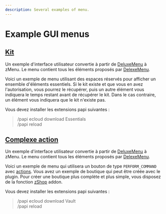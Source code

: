 ```yaml
---
description: Several examples of menu.
---
```


# Example GUI menus

## [Kit](https://github.com/Maxlego08/zMenuExample/blob/master/kits.yml)

Un exemple d'interface utilisateur convertie à partir de [DeluxeMenu](https://wiki.helpch.at/clips-plugins/deluxemenus/example-gui-menus#kits) à zMenu. Le menu contient tous les éléments proposés par [DelexeMenu](https://wiki.helpch.at/clips-plugins/deluxemenus/example-gui-menus#kits).

Voici un exemple de menu utilisant des espaces réservés pour afficher un ensemble d'éléments essentiels. Si le kit existe et que vous en avez l'autorisation, vous pourrez le récupérer, puis un autre élément vous indiquera le temps restant avant de récupérer le kit. Dans le cas contraire, un élément vous indiquera que le kit n'existe pas.

Vous devez installer les extensions papi suivantes :

> /papi ecloud download Essentials\
> /papi reload

## [Complexe action](https://github.com/Maxlego08/zMenuExample/blob/master/complex\_actions.yml)

Un exemple d'interface utilisateur convertie à partir de [DeluxeMenu](https://wiki.helpch.at/clips-plugins/deluxemenus/files#requirements-menu) à zMenu. Le menu contient tous les éléments proposés par [DelexeMenu](https://wiki.helpch.at/clips-plugins/deluxemenus/files#requirements-menu).

Voici un exemple de menu qui utilisera un bouton de type `PERFORM_COMMAND` avec [actions](configurations/boutons/#actions). Vous avez un exemple de boutique qui peut être créée avec le plugin. Pour créer une boutique plus complète et plus simple, vous disposez de la fonction [zShop](https://groupez.dev/resources/zshop.2) addon.

Vous devez installer les extensions papi suivantes :

> /papi ecloud download Vault\
> /papi reload
